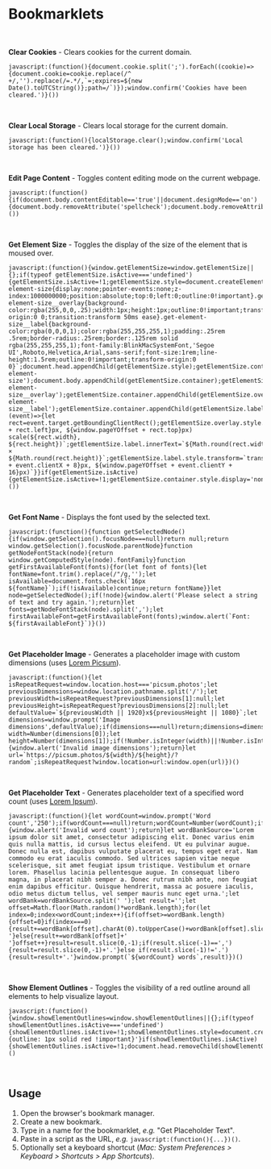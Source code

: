 # Bookmarklets

&nbsp;

**Clear Cookies** - Clears cookies for the current domain.

```
javascript:(function(){document.cookie.split(';').forEach((cookie)=>{document.cookie=cookie.replace(/^ +/,'').replace(/=.*/,`=;expires=${new Date().toUTCString()};path=/`)});window.confirm('Cookies have been cleared.')}())
```

&nbsp;

**Clear Local Storage** - Clears local storage for the current domain.

```
javascript:(function(){localStorage.clear();window.confirm('Local storage has been cleared.')}())
```

&nbsp;

**Edit Page Content** - Toggles content editing mode on the current webpage.

```
javascript:(function(){if(document.body.contentEditable=='true'||document.designMode=='on'){document.body.removeAttribute('spellcheck');document.body.removeAttribute('contentEditable');document.designMode='off';return}document.body.setAttribute('spellcheck','false');document.body.setAttribute('contenteditable','true');document.designMode='on'}())
```

&nbsp;

**Get Element Size** - Toggles the display of the size of the element that is moused over.

```
javascript:(function(){window.getElementSize=window.getElementSize||{};if(typeof getElementSize.isActive==='undefined'){getElementSize.isActive=!1;getElementSize.style=document.createElement('style');getElementSize.style.innerText=`.get-element-size{display:none;pointer-events:none;z-index:1000000000;position:absolute;top:0;left:0;outline:0!important}.get-element-size__overlay{background-color:rgba(255,0,0,.25);width:1px;height:1px;outline:0!important;transform-origin:0 0;transition:transform 50ms ease}.get-element-size__label{background-color:rgba(0,0,0,1);color:rgba(255,255,255,1);padding:.25rem .5rem;border-radius:.25rem;border:.125rem solid rgba(255,255,255,1);font-family:BlinkMacSystemFont,'Segoe UI',Roboto,Helvetica,Arial,sans-serif;font-size:1rem;line-height:1.5rem;outline:0!important;transform-origin:0 0}`;document.head.appendChild(getElementSize.style);getElementSize.container=document.createElement('div');getElementSize.container.classList.add('get-element-size');document.body.appendChild(getElementSize.container);getElementSize.overlay=document.createElement('div');getElementSize.overlay.classList.add('get-element-size__overlay');getElementSize.container.appendChild(getElementSize.overlay);getElementSize.label=document.createElement('div');getElementSize.label.classList.add('get-element-size__label');getElementSize.container.appendChild(getElementSize.label);getElementSize.update=(event)=>{let rect=event.target.getBoundingClientRect();getElementSize.overlay.style.transform=`translate(${window.pageXOffset + rect.left}px, ${window.pageYOffset + rect.top}px) scale(${rect.width}, ${rect.height})`;getElementSize.label.innerText=`${Math.round(rect.width)} × ${Math.round(rect.height)}`;getElementSize.label.style.transform=`translate(${window.pageXOffset + event.clientX + 8}px, ${window.pageYOffset + event.clientY + 16}px)`}}if(getElementSize.isActive){getElementSize.isActive=!1;getElementSize.container.style.display='none';document.removeEventListener('mousemove',getElementSize.update);return}getElementSize.isActive=!0;getElementSize.container.style.display='block';document.addEventListener('mousemove',getElementSize.update)}())
```

&nbsp;

**Get Font Name** - Displays the font used by the selected text.

```
javascript:(function(){function getSelectedNode(){if(window.getSelection().focusNode===null)return null;return window.getSelection().focusNode.parentNode}function getNodeFontStack(node){return window.getComputedStyle(node).fontFamily}function getFirstAvailableFont(fonts){for(let font of fonts){let fontName=font.trim().replace(/"/g,'');let isAvailable=document.fonts.check(`16px ${fontName}`);if(!isAvailable)continue;return fontName}}let node=getSelectedNode();if(!node){window.alert('Please select a string of text and try again.');return}let fonts=getNodeFontStack(node).split(',');let firstAvailableFont=getFirstAvailableFont(fonts);window.alert(`Font: ${firstAvailableFont}`)}())
```

&nbsp;

**Get Placeholder Image** - Generates a placeholder image with custom dimensions (uses [Lorem Picsum](http://picsum.photos/)).

```
javascript:(function(){let isRepeatRequest=window.location.host==='picsum.photos';let previousDimensions=window.location.pathname.split('/');let previousWidth=isRepeatRequest?previousDimensions[1]:null;let previousHeight=isRepeatRequest?previousDimensions[2]:null;let defaultValue=`${previousWidth || 1920}x${previousHeight || 1080}`;let dimensions=window.prompt('Image dimensions',defaultValue);if(dimensions===null)return;dimensions=dimensions.split('x');let width=Number(dimensions[0]);let height=Number(dimensions[1]);if(!Number.isInteger(width)||!Number.isInteger(height)){window.alert('Invalid image dimensions');return}let url=`https://picsum.photos/${width}/${height}/?random`;isRepeatRequest?window.location=url:window.open(url)})()
```

&nbsp;

**Get Placeholder Text** - Generates placeholder text of a specified word count (uses [Lorem Ipsum](https://www.lipsum.com/)).

```
javascript:(function(){let wordCount=window.prompt('Word count','250');if(wordCount===null)return;wordCount=Number(wordCount);if(!Number.isInteger(wordCount)||wordCount===0){window.alert('Invalid word count');return}let wordBankSource='Lorem ipsum dolor sit amet, consectetur adipiscing elit. Donec varius enim quis nulla mattis, id cursus lectus eleifend. Ut eu pulvinar augue. Donec nulla est, dapibus vulputate placerat eu, tempus eget erat. Nam commodo eu erat iaculis commodo. Sed ultrices sapien vitae neque scelerisque, sit amet feugiat ipsum tristique. Vestibulum et ornare lorem. Phasellus lacinia pellentesque augue. In consequat libero magna, in placerat nibh semper a. Donec rutrum nibh ante, non feugiat enim dapibus efficitur. Quisque hendrerit, massa ac posuere iaculis, odio metus dictum tellus, vel semper mauris nunc eget urna.';let wordBank=wordBankSource.split(' ');let result='';let offset=Math.floor(Math.random()*wordBank.length);for(let index=0;index<wordCount;index++){if(offset>=wordBank.length){offset=0}if(index===0){result+=wordBank[offset].charAt(0).toUpperCase()+wordBank[offset].slice(1)+' '}else{result+=wordBank[offset]+' '}offset++}result=result.slice(0,-1);if(result.slice(-1)==','){result=result.slice(0,-1)+'.'}else if(result.slice(-1)!='.'){result=result+'.'}window.prompt(`${wordCount} words`,result)})()
```

&nbsp;

**Show Element Outlines** - Toggles the visibility of a red outline around all elements to help visualize layout.

```
javascript:(function(){window.showElementOutlines=window.showElementOutlines||{};if(typeof showElementOutlines.isActive==='undefined'){showElementOutlines.isActive=!1;showElementOutlines.style=document.createElement('style');showElementOutlines.style.innerHTML='* {outline: 1px solid red !important}'}if(showElementOutlines.isActive){showElementOutlines.isActive=!1;document.head.removeChild(showElementOutlines.style);return}showElementOutlines.isActive=!0;document.head.appendChild(showElementOutlines.style)})()
```

&nbsp;

## Usage

1. Open the browser's bookmark manager.
2. Create a new bookmark.
3. Type in a name for the bookmarklet, _e.g._ "Get Placeholder Text".
4. Paste in a script as the URL, _e.g._ `javascript:(function(){...})()`.
5. Optionally set a keyboard shortcut (_Mac: System Preferences > Keyboard > Shortcuts > App Shortcuts_).
